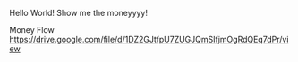 Hello World! Show me the moneyyyy!

Money Flow
https://drive.google.com/file/d/1DZ2GJtfpU7ZUGJQmSIfjmOgRdQEq7dPr/view
